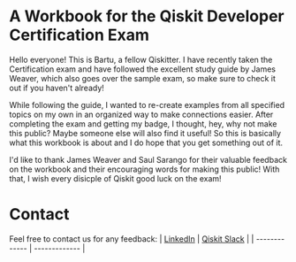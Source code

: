 # A Workbook for the Qiskit Developer Certification Exam
Hello everyone! This is Bartu, a fellow Qiskitter. I have recently taken the Certification exam and have followed the excellent study guide by James Weaver, which also goes over the sample exam, so make sure to check it out if you haven't already!

While following the guide, I wanted to re-create examples from all specified topics on my own in an organized way to make connections easier. After completing the exam and getting my badge, I thought, hey, why not make this public? Maybe someone else will also find it useful! So this is basically what this workbook is about and I do hope that you get something out of it.

I'd like to thank James Weaver and Saul Sarango for their valuable feedback on the workbook and their encouraging words for making this public!
With that, I wish every disicple of Qiskit good luck on the exam!

# Contact
Feel free to contact us for any feedback:
| [LinkedIn](https://www.linkedin.com/in/arthur-mendonca-faria/)  | [Qiskit Slack](https://qiskit.slack.com/?redir=%2Fmessages%2FC7SN3T90V) |
| ------------- | ------------- |
